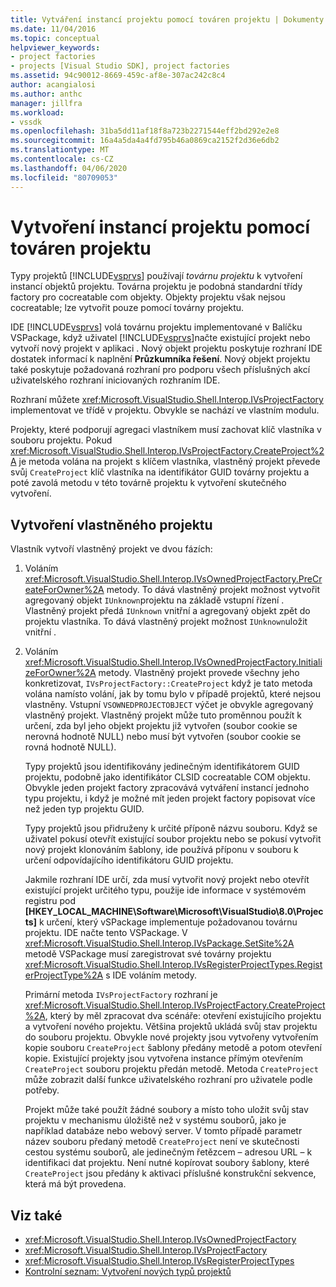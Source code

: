 ```yaml
---
title: Vytváření instancí projektu pomocí továren projektu | Dokumenty společnosti Microsoft
ms.date: 11/04/2016
ms.topic: conceptual
helpviewer_keywords:
- project factories
- projects [Visual Studio SDK], project factories
ms.assetid: 94c90012-8669-459c-af8e-307ac242c8c4
author: acangialosi
ms.author: anthc
manager: jillfra
ms.workload:
- vssdk
ms.openlocfilehash: 31ba5dd11af18f8a723b2271544eff2bd292e2e8
ms.sourcegitcommit: 16a4a5da4a4fd795b46a0869ca2152f2d36e6db2
ms.translationtype: MT
ms.contentlocale: cs-CZ
ms.lasthandoff: 04/06/2020
ms.locfileid: "80709053"
---
```

# <a name="create-project-instances-by-using-project-factories"></a>Vytvoření instancí projektu pomocí továren projektu
Typy projektů [!INCLUDE[vsprvs](../../code-quality/includes/vsprvs_md.md)] používají *továrnu projektu* k vytvoření instancí objektů projektu. Továrna projektu je podobná standardní třídy factory pro cocreatable com objekty. Objekty projektu však nejsou cocreatable; lze vytvořit pouze pomocí továrny projektu.

 IDE [!INCLUDE[vsprvs](../../code-quality/includes/vsprvs_md.md)] volá továrnu projektu implementované v Balíčku VSPackage, když uživatel [!INCLUDE[vsprvs](../../code-quality/includes/vsprvs_md.md)]načte existující projekt nebo vytvoří nový projekt v aplikaci . Nový objekt projektu poskytuje rozhraní IDE dostatek informací k naplnění **Průzkumníka řešení**. Nový objekt projektu také poskytuje požadovaná rozhraní pro podporu všech příslušných akcí uživatelského rozhraní iniciovaných rozhraním IDE.

 Rozhraní můžete <xref:Microsoft.VisualStudio.Shell.Interop.IVsProjectFactory> implementovat ve třídě v projektu. Obvykle se nachází ve vlastním modulu.

 Projekty, které podporují agregaci vlastníkem musí zachovat klíč vlastníka v souboru projektu. Pokud <xref:Microsoft.VisualStudio.Shell.Interop.IVsProjectFactory.CreateProject%2A> je metoda volána na projekt s klíčem vlastníka, vlastněný projekt převede svůj `CreateProject` klíč vlastníka na identifikátor GUID továrny projektu a poté zavolá metodu v této továrně projektu k vytvoření skutečného vytvoření.

## <a name="create-an-owned-project"></a>Vytvoření vlastněného projektu
 Vlastník vytvoří vlastněný projekt ve dvou fázích:

1. Voláním <xref:Microsoft.VisualStudio.Shell.Interop.IVsOwnedProjectFactory.PreCreateForOwner%2A> metody. To dává vlastněný projekt možnost vytvořit agregovaný objekt `IUnknown`projektu na základě vstupní řízení . Vlastněný projekt předá `IUnknown` vnitřní a agregovaný objekt zpět do projektu vlastníka. To dává vlastněný projekt možnost `IUnknown`uložit vnitřní .

2. Voláním <xref:Microsoft.VisualStudio.Shell.Interop.IVsOwnedProjectFactory.InitializeForOwner%2A> metody. Vlastněný projekt provede všechny jeho konkretizovat, `IVsProjectFactory::CreateProject` když je tato metoda volána namísto volání, jak by tomu bylo v případě projektů, které nejsou vlastněny. Vstupní `VSOWNEDPROJECTOBJECT` výčet je obvykle agregovaný vlastněný projekt. Vlastněný projekt může tuto proměnnou použít k určení, zda byl jeho objekt projektu již vytvořen (soubor cookie se nerovná hodnotě NULL) nebo musí být vytvořen (soubor cookie se rovná hodnotě NULL).

   Typy projektů jsou identifikovány jedinečným identifikátorem GUID projektu, podobně jako identifikátor CLSID cocreatable COM objektu. Obvykle jeden projekt factory zpracovává vytváření instancí jednoho typu projektu, i když je možné mít jeden projekt factory popisovat více než jeden typ projektu GUID.

   Typy projektů jsou přidruženy k určité příponě názvu souboru. Když se uživatel pokusí otevřít existující soubor projektu nebo se pokusí vytvořit nový projekt klonováním šablony, ide používá příponu v souboru k určení odpovídajícího identifikátoru GUID projektu.

   Jakmile rozhraní IDE určí, zda musí vytvořit nový projekt nebo otevřít existující projekt určitého typu, použije ide informace v systémovém registru pod **[HKEY_LOCAL_MACHINE\Software\Microsoft\VisualStudio\8.0\Projects]** k určení, který vSPackage implementuje požadovanou továrnu projektu. IDE načte tento VSPackage. V <xref:Microsoft.VisualStudio.Shell.Interop.IVsPackage.SetSite%2A> metodě VSPackage musí zaregistrovat své továrny projektu <xref:Microsoft.VisualStudio.Shell.Interop.IVsRegisterProjectTypes.RegisterProjectType%2A> s IDE voláním metody.

   Primární metoda `IVsProjectFactory` rozhraní je <xref:Microsoft.VisualStudio.Shell.Interop.IVsProjectFactory.CreateProject%2A>, který by měl zpracovat dva scénáře: otevření existujícího projektu a vytvoření nového projektu. Většina projektů ukládá svůj stav projektu do souboru projektu. Obvykle nové projekty jsou vytvořeny vytvořením kopie souboru `CreateProject` šablony předány metodě a potom otevření kopie. Existující projekty jsou vytvořena instance přímým otevřením `CreateProject` souboru projektu předán metodě. Metoda `CreateProject` může zobrazit další funkce uživatelského rozhraní pro uživatele podle potřeby.

   Projekt může také použít žádné soubory a místo toho uložit svůj stav projektu v mechanismu úložiště než v systému souborů, jako je například databáze nebo webový server. V tomto případě parametr název souboru předaný metodě `CreateProject` není ve skutečnosti cestou systému souborů, ale jedinečným řetězcem – adresou URL – k identifikaci dat projektu. Není nutné kopírovat soubory šablony, které `CreateProject` jsou předány k aktivaci příslušné konstrukční sekvence, která má být provedena.

## <a name="see-also"></a>Viz také
- <xref:Microsoft.VisualStudio.Shell.Interop.IVsOwnedProjectFactory>
- <xref:Microsoft.VisualStudio.Shell.Interop.IVsProjectFactory>
- <xref:Microsoft.VisualStudio.Shell.Interop.IVsRegisterProjectTypes>
- [Kontrolní seznam: Vytvoření nových typů projektů](../../extensibility/internals/checklist-creating-new-project-types.md)
